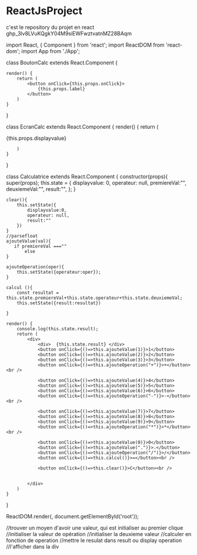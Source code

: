 # ReactJsProject
c'est le repository du projet en react 
 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 


import React, { Component } from 'react';
import ReactDOM from 'react-dom';
import App from './App';


class BoutonCalc extends React.Component {


    render() {
        return (
            <button onClick={this.props.onClick}>
                {this.props.label}
            </button>
        )
    }

}

class EcranCalc extends React.Component {
    render() {
        return (
            <div>
                {this.props.displayvalue}
            </div>

        )
    }


}

class Calculatrice extends React.Component {
    constructor(props){
        super(props);
        this.state = {
            displayvalue: 0,
            operateur: null,
            premiereVal:"",
            deuxiemeVal:"",
            result:"",
        };
    }


    clear(){
        this.setState({
            displayvalue:0,
            operateur: null,
            result:""
        })
    }
    //parsefloat
    ajouteValue(val){
       if premiereVal ===""
           else
    }

    ajouteOperation(oper){
        this.setState({operateur:oper});
    }

    calcul (){
        const resultat = this.state.premiereVal+this.state.operateur+this.state.deuxiemeVal;
        this.setState({result:resultat})

    }

    render() {
        console.log(this.state.result);
        return (
            <div>
                <div>  {this.state.result} </div>
                <button onClick={()=>this.ajouteValue(1)}>1</button>
                <button onClick={()=>this.ajouteValue(2)}>2</button>
                <button onClick={()=>this.ajouteValue(3)}>3</button>
                <button onClick={()=>this.ajouteOperation("+")}>+</button><br />

                <button onClick={()=>this.ajouteValue(4)}>4</button>
                <button onClick={()=>this.ajouteValue(5)}>5</button>
                <button onClick={()=>this.ajouteValue(6)}>6</button>
                <button onClick={()=>this.ajouteOperation("-")}>-</button><br />

                <button onClick={()=>this.ajouteValue(7)}>7</button>
                <button onClick={()=>this.ajouteValue(8)}>8</button>
                <button onClick={()=>this.ajouteValue(9)}>9</button>
                <button onClick={()=>this.ajouteOperation("*")}>*</button><br />

                <button onClick={()=>this.ajouteValue(0)}>0</button>
                <button onClick={()=>this.ajouteValue(".")}>.</button>
                <button onClick={()=>this.ajouteOperation("/")}>/</button>
                <button onClick={()=>this.calcul()}>=</button><br />

                <button onClick={()=>this.clear()}>C</button><br />


            </div>
        )
    }

}

ReactDOM.render(<Calculatrice/>, document.getElementById('root'));



//trouver un moyen d'avoir une valeur, qui est initialiser au premier clique
//initialiser la valeur de opération
//initialiser la deuxieme valeur
//calculer en fonction de operation
//mettre le resulat dans result ou display operation
//l'afficher dans la div
